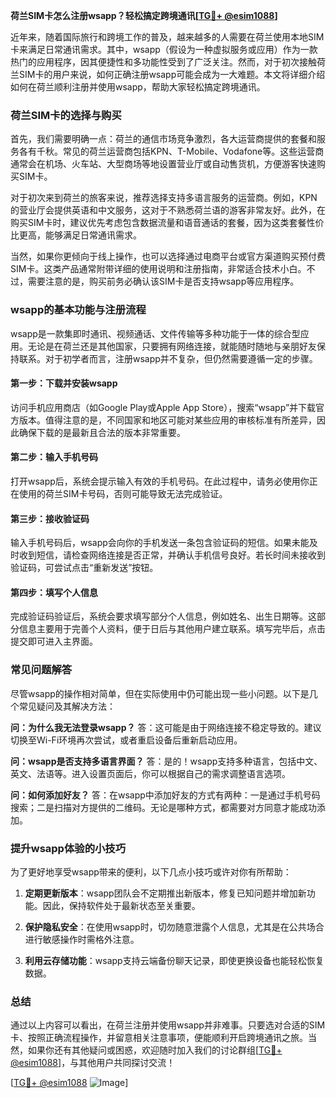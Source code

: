**荷兰SIM卡怎么注册wsapp？轻松搞定跨境通讯[[TG💪+ @esim1088](https://t.me/s/esim1088)]**

近年来，随着国际旅行和跨境工作的普及，越来越多的人需要在荷兰使用本地SIM卡来满足日常通讯需求。其中，wsapp（假设为一种虚拟服务或应用）作为一款热门的应用程序，因其便捷性和多功能性受到了广泛关注。然而，对于初次接触荷兰SIM卡的用户来说，如何正确注册wsapp可能会成为一大难题。本文将详细介绍如何在荷兰顺利注册并使用wsapp，帮助大家轻松搞定跨境通讯。

### 荷兰SIM卡的选择与购买

首先，我们需要明确一点：荷兰的通信市场竞争激烈，各大运营商提供的套餐和服务各有千秋。常见的荷兰运营商包括KPN、T-Mobile、Vodafone等。这些运营商通常会在机场、火车站、大型商场等地设置营业厅或自动售货机，方便游客快速购买SIM卡。

对于初次来到荷兰的旅客来说，推荐选择支持多语言服务的运营商。例如，KPN的营业厅会提供英语和中文服务，这对于不熟悉荷兰语的游客非常友好。此外，在购买SIM卡时，建议优先考虑包含数据流量和语音通话的套餐，因为这类套餐性价比更高，能够满足日常通讯需求。

当然，如果你更倾向于线上操作，也可以选择通过电商平台或官方渠道购买预付费SIM卡。这类产品通常附带详细的使用说明和注册指南，非常适合技术小白。不过，需要注意的是，购买前务必确认该SIM卡是否支持wsapp等应用程序。

### wsapp的基本功能与注册流程

wsapp是一款集即时通讯、视频通话、文件传输等多种功能于一体的综合型应用。无论是在荷兰还是其他国家，只要拥有网络连接，就能随时随地与亲朋好友保持联系。对于初学者而言，注册wsapp并不复杂，但仍然需要遵循一定的步骤。

#### 第一步：下载并安装wsapp

访问手机应用商店（如Google Play或Apple App Store），搜索“wsapp”并下载官方版本。值得注意的是，不同国家和地区可能对某些应用的审核标准有所差异，因此确保下载的是最新且合法的版本非常重要。

#### 第二步：输入手机号码

打开wsapp后，系统会提示输入有效的手机号码。在此过程中，请务必使用你正在使用的荷兰SIM卡号码，否则可能导致无法完成验证。

#### 第三步：接收验证码

输入手机号码后，wsapp会向你的手机发送一条包含验证码的短信。如果未能及时收到短信，请检查网络连接是否正常，并确认手机信号良好。若长时间未接收到验证码，可尝试点击“重新发送”按钮。

#### 第四步：填写个人信息

完成验证码验证后，系统会要求填写部分个人信息，例如姓名、出生日期等。这部分信息主要用于完善个人资料，便于日后与其他用户建立联系。填写完毕后，点击提交即可进入主界面。

### 常见问题解答

尽管wsapp的操作相对简单，但在实际使用中仍可能出现一些小问题。以下是几个常见疑问及其解决方法：

**问：为什么我无法登录wsapp？**
答：这可能是由于网络连接不稳定导致的。建议切换至Wi-Fi环境再次尝试，或者重启设备后重新启动应用。

**问：wsapp是否支持多语言界面？**
答：是的！wsapp支持多种语言，包括中文、英文、法语等。进入设置页面后，你可以根据自己的需求调整语言选项。

**问：如何添加好友？**
答：在wsapp中添加好友的方式有两种：一是通过手机号码搜索；二是扫描对方提供的二维码。无论是哪种方式，都需要对方同意才能成功添加。

### 提升wsapp体验的小技巧

为了更好地享受wsapp带来的便利，以下几点小技巧或许对你有所帮助：

1. **定期更新版本**：wsapp团队会不定期推出新版本，修复已知问题并增加新功能。因此，保持软件处于最新状态至关重要。
   
2. **保护隐私安全**：在使用wsapp时，切勿随意泄露个人信息，尤其是在公共场合进行敏感操作时需格外注意。

3. **利用云存储功能**：wsapp支持云端备份聊天记录，即使更换设备也能轻松恢复数据。

### 总结

通过以上内容可以看出，在荷兰注册并使用wsapp并非难事。只要选对合适的SIM卡、按照正确流程操作，并留意相关注意事项，便能顺利开启跨境通讯之旅。当然，如果你还有其他疑问或困惑，欢迎随时加入我们的讨论群组[[TG💪+ @esim1088](https://t.me/s/esim1088)]，与其他用户共同探讨交流！

[[TG💪+ @esim1088](https://t.me/s/esim1088) ![Image](https://i.postimg.cc/4NQfJmqS/Snipaste-2025-05-13-00-14-12.png)]